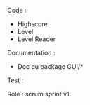 Code : 
- Highscore 
- Level 
- Level Reader

Documentation :
- Doc du package GUI/*

Test : 

Role : 
scrum sprint v1.